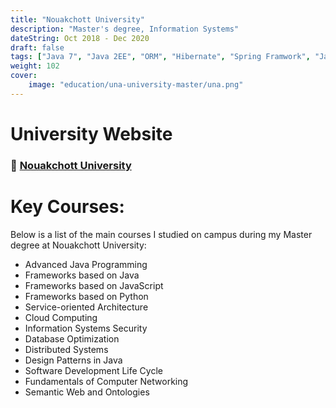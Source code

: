 ```yaml
---
title: "Nouakchott University"
description: "Master's degree, Information Systems"
dateString: Oct 2018 - Dec 2020
draft: false
tags: ["Java 7", "Java 2EE", "ORM", "Hibernate", "Spring Framwork", "JavaScript", "TypeScript", "Angular", "React.js", "Python", "MongoDB", "MySQL", "Design patterns", "Hadoop", "NMAP - Network Scanner", "Web Services", "RESTful API", "SOAP", "XML", "JSON", "WSDL", "Agile methods"]
weight: 102
cover:
    image: "education/una-university-master/una.png"
---
```


# University Website
### 🔗 [Nouakchott University](https://www.univ-nkc.mr/)

# Key Courses: 
Below is a list of the main courses I studied on campus during my Master degree at Nouakchott University:
- Advanced Java Programming
- Frameworks based on Java
- Frameworks based on JavaScript
- Frameworks based on Python
- Service-oriented Architecture
- Cloud Computing
- Information Systems Security
- Database Optimization
- Distributed Systems
- Design Patterns in Java
- Software Development Life Cycle
- Fundamentals of Computer Networking
- Semantic Web and Ontologies